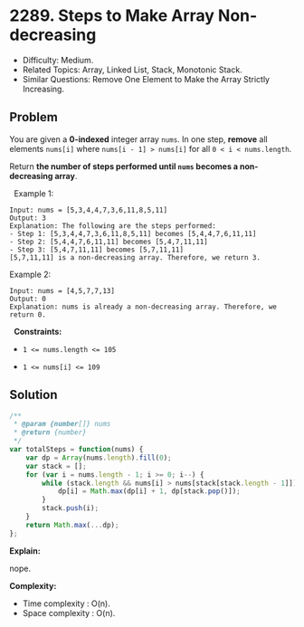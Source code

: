# 2289. Steps to Make Array Non-decreasing

- Difficulty: Medium.
- Related Topics: Array, Linked List, Stack, Monotonic Stack.
- Similar Questions: Remove One Element to Make the Array Strictly Increasing.

## Problem

You are given a **0-indexed** integer array `nums`. In one step, **remove** all elements `nums[i]` where `nums[i - 1] > nums[i]` for all `0 < i < nums.length`.

Return **the number of steps performed until **`nums`** becomes a **non-decreasing** array**.

 
Example 1:

```
Input: nums = [5,3,4,4,7,3,6,11,8,5,11]
Output: 3
Explanation: The following are the steps performed:
- Step 1: [5,3,4,4,7,3,6,11,8,5,11] becomes [5,4,4,7,6,11,11]
- Step 2: [5,4,4,7,6,11,11] becomes [5,4,7,11,11]
- Step 3: [5,4,7,11,11] becomes [5,7,11,11]
[5,7,11,11] is a non-decreasing array. Therefore, we return 3.
```

Example 2:

```
Input: nums = [4,5,7,7,13]
Output: 0
Explanation: nums is already a non-decreasing array. Therefore, we return 0.
```

 
**Constraints:**


	
- `1 <= nums.length <= 105`
	
- `1 <= nums[i] <= 109`



## Solution

```javascript
/**
 * @param {number[]} nums
 * @return {number}
 */
var totalSteps = function(nums) {
    var dp = Array(nums.length).fill(0);
    var stack = [];
    for (var i = nums.length - 1; i >= 0; i--) {
        while (stack.length && nums[i] > nums[stack[stack.length - 1]]) {
            dp[i] = Math.max(dp[i] + 1, dp[stack.pop()]);
        }
        stack.push(i);
    }
    return Math.max(...dp);
};
```

**Explain:**

nope.

**Complexity:**

* Time complexity : O(n).
* Space complexity : O(n).
